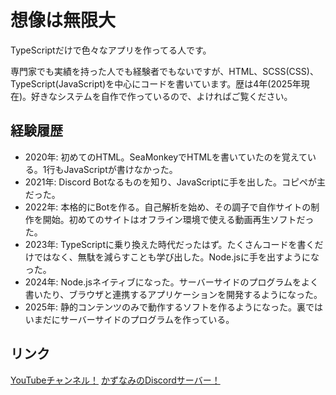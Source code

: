 # 想像は無限大
TypeScriptだけで色々なアプリを作ってる人です。

専門家でも実績を持った人でも経験者でもないですが、HTML、SCSS(CSS)、TypeScript(JavaScript)を中心にコードを書いています。歴は4年(2025年現在)。好きなシステムを自作で作っているので、よければご覧ください。

## 経験履歴
- 2020年: 初めてのHTML。SeaMonkeyでHTMLを書いていたのを覚えている。1行もJavaScriptが書けなかった。
- 2021年: Discord Botなるものを知り、JavaScriptに手を出した。コピペが主だった。
- 2022年: 本格的にBotを作る。自己解析を始め、その調子で自作サイトの制作を開始。初めてのサイトはオフライン環境で使える動画再生ソフトだった。
- 2023年: TypeScriptに乗り換えた時代だったはず。たくさんコードを書くだけではなく、無駄を減らすことも学び出した。Node.jsに手を出すようになった。
- 2024年: Node.jsネイティブになった。サーバーサイドのプログラムをよく書いたり、ブラウザと連携するアプリケーションを開発するようになった。
- 2025年: 静的コンテンツのみで動作するソフトを作るようになった。裏ではいまだにサーバーサイドのプログラムを作っている。

## リンク

[YouTubeチャンネル！](https://youtube.com/@azkazunami36)
[かずなみのDiscordサーバー！](https://discord.gg/WEJGnEMhJJ)
